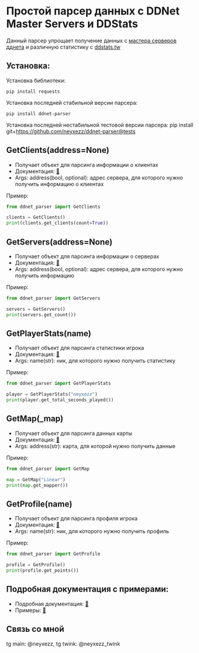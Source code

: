 # Простой парсер данных с DDNet Master Servers и DDStats

Данный парсер упрощает получение данных с [мастера серверов дднета](https://master1.ddnet.org/ddnet/15/servers.json) и различную статистику с [ddstats.tw](https://ddstats.tw/)

## Установка:
Установка библиотеки:
```
pip install requests
```
Установка последней стабильной версии парсера:
```
pip install ddnet-parser
```
Установка последней нестабильной тестовой версии парсера:
pip install git+https://github.com/neyxezz/ddnet-parser@tests

## GetClients(address=None)
*  Получает объект для парсинга информации о клиентах
*  Документация: [🙂](https://github.com/neyxezz/ddnet-parser/blob/main/docs/docs.md#%D0%BA%D0%BB%D0%B0%D1%81%D1%81-clientsparser)
*  Args: address(bool, optional): адрес сервера, для которого нужно получить информацию о клиентах

Пример:
```python
from ddnet_parser import GetClients

clients = GetClients()
print(clients.get_clients(count=True))
```
## GetServers(address=None)
*  Получает объект для парсинга информации о серверах
*  Документация: [🙂](https://github.com/neyxezz/ddnet-parser/blob/main/docs/docs.md#%D0%BA%D0%BB%D0%B0%D1%81%D1%81-serversparser)
*  Args: address(bool, optional): адрес сервера, для которого нужно получить информацию

Пример:
```python
from ddnet_parser import GetServers

servers = GetServers()
print(servers.get_count())
```
## GetPlayerStats(name)
*  Получает объект для парсинга статистики игрока
*  Документация: [🙂](https://github.com/neyxezz/ddnet-parser/blob/main/docs/docs.md#%D0%BA%D0%BB%D0%B0%D1%81%D1%81-playerstatsparser)
*  Args: name(str): ник, для которого нужно получить статистику

Пример:
```python
from ddnet_parser import GetPlayerStats

player = GetPlayerStats("neyxezz")
print(player.get_total_seconds_played())
```
## GetMap(_map)
* Получает объект для парсинга данных карты
*  Документация: [🙂](https://github.com/neyxezz/ddnet-parser/blob/main/docs/docs.md#%D0%BA%D0%BB%D0%B0%D1%81%D1%81-mapsparser)
*  Args: address(str): карта, для которой нужно получить данные

Пример:
```python
from ddnet_parser import GetMap

map = GetMap("Linear")
print(map.get_mapper())
```
## GetProfile(name)
*  Получает объект для парсинга профиля игрока
*  Документация: [🙂](https://github.com/neyxezz/ddnet-parser/blob/main/docs/docs.md#%D0%BA%D0%BB%D0%B0%D1%81%D1%81-profileparser)
*  Args: name(str): ник, для которого нужно получить профиль

Пример:
```python
from ddnet_parser import GetProfile

profile = GetProfile()
print(profile.get_points())
```
## Подробная документация с примерами:
*  Подробная документация: [🙂](docs/docs.md)
*  Примеры: [🙂](examples/examples.py)

## Связь со мной
tg main: @neyxezz, tg twink: @neyxezz_twink
